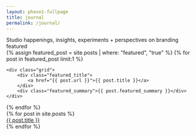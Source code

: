 ```yaml
---
layout: phase1-fullpage
title: journal
permalink: /journal/
---
```

<div class="grid">
    <div class="masthead_title">
        Studio happenings, insights, experiments + perspectives on branding
    </div>
    <div class="featured">
        featured
    </div>
</div>

<div class="grid_full">
{% assign featured_post = site.posts | where: "featured", "true" %}
{% for post in featured_post limit:1 %}
<div class="featured_post">
    <div class="featured_image" style="background-image:url('{{ post.featured_image }}');"></div>

    <div class="grid">
        <div class="featured_title">
            <a href="{{ post.url }}">{{ post.title }}</a>
        </div>
        <div class="featured_summary">{{ post.featured_summary }}</div>
    </div>
</div>
{% endfor %}
</div>

<div class="grid fixed_width_grid">
    <div class="frow justify-start">
    {% for post in site.posts %}
        <div class="general_post">
            <div class="general_post_image" style="background-image:url('{{ post.featured_image }}');"></div>
            <div class="general_post_title">
                <a href="{{ post.url }}">{{ post.title }}</a>
            </div>
        </div>
    {% endfor %}
    </div>
</div>
